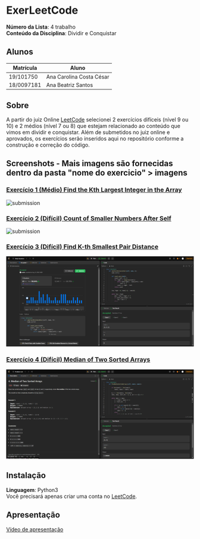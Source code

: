 # ExerLeetCode

**Número da Lista**: 4 trabalho<br>
**Conteúdo da Disciplina**: Dividir e Conquistar<br>

## Alunos
|Matrícula | Aluno |
| -- | -- |
| 19/101750   |  Ana Carolina Costa César |
| 18/0097181   |  Ana Beatriz Santos      |


## Sobre 
A partir do juiz Online [LeetCode](https://leetcode.com/) selecionei 2 exercícios difíceis (nível 9 ou 10) e 2 médios (nível 7 ou 8) que estejam relacionado ao conteúdo que vimos em dividir e conquistar. Além de submetidos no juiz online e aprovados, os exercícios serão inseridos aqui no repositório conforme a construção e correção do código.

## Screenshots - Mais imagens são fornecidas dentro da pasta "nome do exercicio" > imagens

### [Exercício 1 (Médio) Find the Kth Largest Integer in the Array](https://leetcode.com/problems/count-of-smaller-numbers-after-self/description/)
![submission](https://github.com/user-attachments/assets/e392046d-65f9-41b3-a87b-040fe72bbba9)

### [Exercício 2 (Difícil) Count of Smaller Numbers After Self](https://leetcode.com/problems/count-of-smaller-numbers-after-self/description/)
![submission](https://github.com/user-attachments/assets/3f497616-1ba7-4f14-ae1f-a0b0d3d1669c)

### [Exercício 3 (Difícil) Find K-th Smallest Pair Distance](https://leetcode.com/problems/find-k-th-smallest-pair-distance/description)
![submission](Find%20K-th%20Smallest%20Pair%20Distance/images/submission.png)

### [Exercício 4 (Difícil) Median of Two Sorted Arrays](https://leetcode.com/problems/median-of-two-sorted-arrays/description/)
![submission](Median%20of%20Two%20Sorted%20Arrays/imagens/submission.png)
## Instalação 
**Linguagem**: Python3<br>
Você precisará apenas criar uma conta no [LeetCode](https://leetcode.com/).

## Apresentação
[Vídeo de apresentação](https://www.youtube.com/watch?v=G1iUEvDXrMw)
